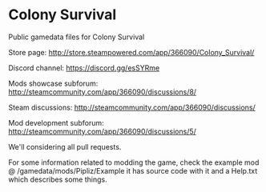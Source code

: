 # Colony Survival
Public gamedata files for Colony Survival

Store page: http://store.steampowered.com/app/366090/Colony_Survival/

Discord channel: https://discord.gg/esSYRme

Mods showcase subforum: http://steamcommunity.com/app/366090/discussions/8/

Steam discussions: http://steamcommunity.com/app/366090/discussions/

Mod development subforum: http://steamcommunity.com/app/366090/discussions/5/

We'll considering all pull requests.

For some information related to modding the game, check the example mod @ /gamedata/mods/Pipliz/Example it has source code with it and a Help.txt which describes some things.
